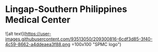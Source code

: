 # Lingap-Southern Philippines Medical Center
![alt text](https://user-images.githubusercontent.com/93513050/209300816-6cdf3d85-3f40-4c59-8662-a4ddeaea3f88.png =100x100 "SPMC logo")


